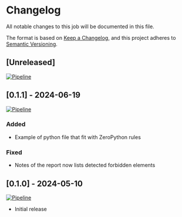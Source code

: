 # Changelog

All notable changes to this job will be documented in this file.

The format is based on [Keep a Changelog](https://keepachangelog.com/en/1.1.0/),
and this project adheres to [Semantic Versioning](https://semver.org/spec/v2.0.0.html).

## [Unreleased]

[![Pipeline](https://lab.frogg.it/swepy/zeropython/badges/trunk/pipeline.svg)](https://lab.frogg.it/swepy/zeropython/-/pipelines?ref=trunk)

## [0.1.1] - 2024-06-19

[![Pipeline](https://lab.frogg.it/swepy/zeropython/badges/0.1.1/pipeline.svg)](https://lab.frogg.it/swepy/zeropython/-/pipelines?ref=0.1.1)


### Added

* Example of python file that fit with ZeroPython rules

### Fixed

* Notes of the report now lists detected forbidden elements 

## [0.1.0] - 2024-05-10

[![Pipeline](https://lab.frogg.it/swepy/zeropython/badges/0.1.0/pipeline.svg)](https://lab.frogg.it/swepy/zeropython/-/pipelines?ref=0.1.0)

* Initial release
